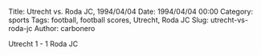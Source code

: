 Title: Utrecht vs. Roda JC, 1994/04/04
Date: 1994/04/04 00:00
Category: sports
Tags: football, football scores, Utrecht, Roda JC
Slug: utrecht-vs-roda-jc
Author: carbonero


Utrecht 1 - 1 Roda JC
